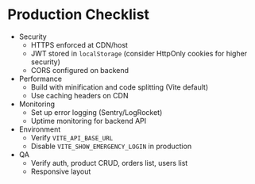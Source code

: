 # Production Checklist

- Security
  - HTTPS enforced at CDN/host
  - JWT stored in `localStorage` (consider HttpOnly cookies for higher security)
  - CORS configured on backend
- Performance
  - Build with minification and code splitting (Vite default)
  - Use caching headers on CDN
- Monitoring
  - Set up error logging (Sentry/LogRocket)
  - Uptime monitoring for backend API
- Environment
  - Verify `VITE_API_BASE_URL`
  - Disable `VITE_SHOW_EMERGENCY_LOGIN` in production
- QA
  - Verify auth, product CRUD, orders list, users list
  - Responsive layout
